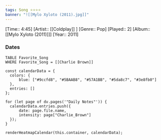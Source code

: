 ```yaml
---
tags: Song ⭐⭐⭐⭐ 
banner: "![[Mylo Xyloto (2011).jpg]]"
---
```

[Time:: 4:45]
[Artist:: [[Coldplay]] ]
[Genre:: Pop]
[Played:: 2]
[Album:: [[Mylo Xyloto (2011)]]]
[Year:: 2011]
### Dates
````dataview
TABLE Favorite_Song
WHERE Favorite_Song = [[Charlie Brown]]
````
  ```dataviewjs
const calendarData = { 
	colors: { 
		blue: ["#9ccfd8", "#5BAAB8", "#57A1BB", "#5da8c7", "#3e8fb0"] 
	}, 
	entries: [] 
}; 

for (let page of dv.pages('"Daily Notes"')) { 
	calendarData.entries.push({ 
		date: page.file.name, 
		intensity: page["Charlie_Brown"]
	}); 
} 

renderHeatmapCalendar(this.container, calendarData);
```
